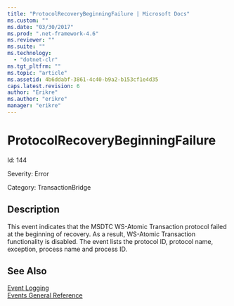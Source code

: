 ```yaml
---
title: "ProtocolRecoveryBeginningFailure | Microsoft Docs"
ms.custom: ""
ms.date: "03/30/2017"
ms.prod: ".net-framework-4.6"
ms.reviewer: ""
ms.suite: ""
ms.technology: 
  - "dotnet-clr"
ms.tgt_pltfrm: ""
ms.topic: "article"
ms.assetid: 4b6ddabf-3861-4c40-b9a2-b153cf1e4d35
caps.latest.revision: 6
author: "Erikre"
ms.author: "erikre"
manager: "erikre"
---
```

# ProtocolRecoveryBeginningFailure
Id: 144  
  
 Severity: Error  
  
 Category: TransactionBridge  
  
## Description  
 This event indicates that the MSDTC WS-Atomic Transaction protocol failed at the beginning of recovery. As a result, WS-Atomic Transaction functionality is disabled. The event lists the protocol ID, protocol name, exception, process name and process ID.  
  
## See Also  
 [Event Logging](../../../../../docs/framework/wcf/diagnostics/event-logging/event-logging-in-wcf.md)   
 [Events General Reference](../../../../../docs/framework/wcf/diagnostics/event-logging/events-general-reference.md)